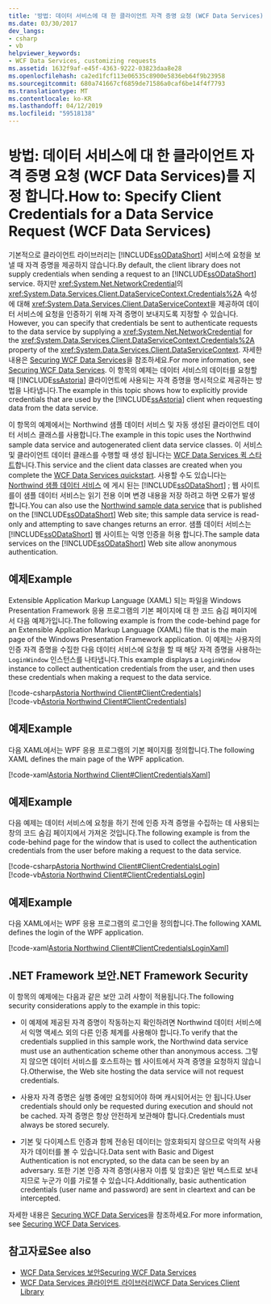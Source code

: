 ```yaml
---
title: '방법: 데이터 서비스에 대 한 클라이언트 자격 증명 요청 (WCF Data Services)를 지정 합니다.'
ms.date: 03/30/2017
dev_langs:
- csharp
- vb
helpviewer_keywords:
- WCF Data Services, customizing requests
ms.assetid: 1632f9af-e45f-4363-9222-03823daa8e28
ms.openlocfilehash: ca2ed1fcf113e06535c8900e5836eb64f9b23958
ms.sourcegitcommit: 680a741667cf6859de71586a0caf6be14f4f7793
ms.translationtype: MT
ms.contentlocale: ko-KR
ms.lasthandoff: 04/12/2019
ms.locfileid: "59518138"
---
```

# <a name="how-to-specify-client-credentials-for-a-data-service-request-wcf-data-services"></a><span data-ttu-id="681c1-102">방법: 데이터 서비스에 대 한 클라이언트 자격 증명 요청 (WCF Data Services)를 지정 합니다.</span><span class="sxs-lookup"><span data-stu-id="681c1-102">How to: Specify Client Credentials for a Data Service Request (WCF Data Services)</span></span>
<span data-ttu-id="681c1-103">기본적으로 클라이언트 라이브러리는 [!INCLUDE[ssODataShort](../../../../includes/ssodatashort-md.md)] 서비스에 요청을 보낼 때 자격 증명을 제공하지 않습니다.</span><span class="sxs-lookup"><span data-stu-id="681c1-103">By default, the client library does not supply credentials when sending a request to an [!INCLUDE[ssODataShort](../../../../includes/ssodatashort-md.md)] service.</span></span> <span data-ttu-id="681c1-104">하지만 <xref:System.Net.NetworkCredential>의 <xref:System.Data.Services.Client.DataServiceContext.Credentials%2A> 속성에 대해 <xref:System.Data.Services.Client.DataServiceContext>을 제공하여 데이터 서비스에 요청을 인증하기 위해 자격 증명이 보내지도록 지정할 수 있습니다. </span><span class="sxs-lookup"><span data-stu-id="681c1-104">However, you can specify that credentials be sent to authenticate requests to the data service by supplying a <xref:System.Net.NetworkCredential> for the <xref:System.Data.Services.Client.DataServiceContext.Credentials%2A> property of the <xref:System.Data.Services.Client.DataServiceContext>.</span></span> <span data-ttu-id="681c1-105">자세한 내용은 [Securing WCF Data Services](../../../../docs/framework/data/wcf/securing-wcf-data-services.md)을 참조하세요.</span><span class="sxs-lookup"><span data-stu-id="681c1-105">For more information, see [Securing WCF Data Services](../../../../docs/framework/data/wcf/securing-wcf-data-services.md).</span></span> <span data-ttu-id="681c1-106">이 항목의 예제는 데이터 서비스의 데이터를 요청할 때 [!INCLUDE[ssAstoria](../../../../includes/ssastoria-md.md)] 클라이언트에 사용되는 자격 증명을 명시적으로 제공하는 방법을 나타냅니다.</span><span class="sxs-lookup"><span data-stu-id="681c1-106">The example in this topic shows how to explicitly provide credentials that are used by the [!INCLUDE[ssAstoria](../../../../includes/ssastoria-md.md)] client when requesting data from the data service.</span></span>  
  
 <span data-ttu-id="681c1-107">이 항목의 예제에서는 Northwind 샘플 데이터 서비스 및 자동 생성된 클라이언트 데이터 서비스 클래스를 사용합니다.</span><span class="sxs-lookup"><span data-stu-id="681c1-107">The example in this topic uses the Northwind sample data service and autogenerated client data service classes.</span></span> <span data-ttu-id="681c1-108">이 서비스 및 클라이언트 데이터 클래스를 수행할 때 생성 됩니다는 [WCF Data Services 퀵 스타트](../../../../docs/framework/data/wcf/quickstart-wcf-data-services.md)합니다.</span><span class="sxs-lookup"><span data-stu-id="681c1-108">This service and the client data classes are created when you complete the [WCF Data Services quickstart](../../../../docs/framework/data/wcf/quickstart-wcf-data-services.md).</span></span> <span data-ttu-id="681c1-109">사용할 수도 있습니다는 [Northwind 샘플 데이터 서비스](https://go.microsoft.com/fwlink/?LinkId=187426) 에 게시 된는 [!INCLUDE[ssODataShort](../../../../includes/ssodatashort-md.md)] ; 웹 사이트를이 샘플 데이터 서비스는 읽기 전용 이며 변경 내용을 저장 하려고 하면 오류가 발생 합니다.</span><span class="sxs-lookup"><span data-stu-id="681c1-109">You can also use the [Northwind sample data service](https://go.microsoft.com/fwlink/?LinkId=187426) that is published on the [!INCLUDE[ssODataShort](../../../../includes/ssodatashort-md.md)] Web site; this sample data service is read-only and attempting to save changes returns an error.</span></span> <span data-ttu-id="681c1-110">샘플 데이터 서비스는 [!INCLUDE[ssODataShort](../../../../includes/ssodatashort-md.md)] 웹 사이트는 익명 인증을 허용 합니다.</span><span class="sxs-lookup"><span data-stu-id="681c1-110">The sample data services on the [!INCLUDE[ssODataShort](../../../../includes/ssodatashort-md.md)] Web site allow anonymous authentication.</span></span>  
  
## <a name="example"></a><span data-ttu-id="681c1-111">예제</span><span class="sxs-lookup"><span data-stu-id="681c1-111">Example</span></span>  
 <span data-ttu-id="681c1-112">Extensible Application Markup Language (XAML) 되는 파일을 Windows Presentation Framework 응용 프로그램의 기본 페이지에 대 한 코드 숨김 페이지에서 다음 예제가입니다.</span><span class="sxs-lookup"><span data-stu-id="681c1-112">The following example is from the code-behind page for an Extensible Application Markup Language (XAML) file that is the main page of the Windows Presentation Framework application.</span></span> <span data-ttu-id="681c1-113">이 예제는 사용자의 인증 자격 증명을 수집한 다음 데이터 서비스에 요청을 할 때 해당 자격 증명을 사용하는 `LoginWindow` 인스턴스를 나타냅니다.</span><span class="sxs-lookup"><span data-stu-id="681c1-113">This example displays a `LoginWindow` instance to collect authentication credentials from the user, and then uses these credentials when making a request to the data service.</span></span>  
  
 [!code-csharp[Astoria Northwind Client#ClientCredentials](../../../../samples/snippets/csharp/VS_Snippets_Misc/astoria_northwind_client/cs/clientcredentials.xaml.cs#clientcredentials)]  
 [!code-vb[Astoria Northwind Client#ClientCredentials](../../../../samples/snippets/visualbasic/VS_Snippets_Misc/astoria_northwind_client/vb/clientcredentials.xaml.vb#clientcredentials)]
  
## <a name="example"></a><span data-ttu-id="681c1-114">예제</span><span class="sxs-lookup"><span data-stu-id="681c1-114">Example</span></span>  
 <span data-ttu-id="681c1-115">다음 XAML에서는 WPF 응용 프로그램의 기본 페이지를 정의합니다.</span><span class="sxs-lookup"><span data-stu-id="681c1-115">The following XAML defines the main page of the WPF application.</span></span>  
  
 [!code-xaml[Astoria Northwind Client#ClientCredentialsXaml](../../../../samples/snippets/csharp/VS_Snippets_Misc/astoria_northwind_client/cs/clientcredentials.xaml#clientcredentialsxaml)]  
  
## <a name="example"></a><span data-ttu-id="681c1-116">예제</span><span class="sxs-lookup"><span data-stu-id="681c1-116">Example</span></span>  
 <span data-ttu-id="681c1-117">다음 예제는 데이터 서비스에 요청을 하기 전에 인증 자격 증명을 수집하는 데 사용되는 창의 코드 숨김 페이지에서 가져온 것입니다.</span><span class="sxs-lookup"><span data-stu-id="681c1-117">The following example is from the code-behind page for the window that is used to collect the authentication credentials from the user before making a request to the data service.</span></span>  
  
 [!code-csharp[Astoria Northwind Client#ClientCredentialsLogin](../../../../samples/snippets/csharp/VS_Snippets_Misc/astoria_northwind_client/cs/clientcredentialslogin.xaml.cs#clientcredentialslogin)]  
 [!code-vb[Astoria Northwind Client#ClientCredentialsLogin](../../../../samples/snippets/visualbasic/VS_Snippets_Misc/astoria_northwind_client/vb/clientcredentialslogin.xaml.vb#clientcredentialslogin)]
  
## <a name="example"></a><span data-ttu-id="681c1-118">예제</span><span class="sxs-lookup"><span data-stu-id="681c1-118">Example</span></span>  
 <span data-ttu-id="681c1-119">다음 XAML에서는 WPF 응용 프로그램의 로그인을 정의합니다.</span><span class="sxs-lookup"><span data-stu-id="681c1-119">The following XAML defines the login of the WPF application.</span></span>  
  
 [!code-xaml[Astoria Northwind Client#ClientCredentialsLoginXaml](../../../../samples/snippets/csharp/VS_Snippets_Misc/astoria_northwind_client/cs/clientcredentialslogin.xaml#clientcredentialsloginxaml)]  
  
## <a name="net-framework-security"></a><span data-ttu-id="681c1-120">.NET Framework 보안</span><span class="sxs-lookup"><span data-stu-id="681c1-120">.NET Framework Security</span></span>  
 <span data-ttu-id="681c1-121">이 항목의 예제에는 다음과 같은 보안 고려 사항이 적용됩니다.</span><span class="sxs-lookup"><span data-stu-id="681c1-121">The following security considerations apply to the example in this topic:</span></span>  
  
-   <span data-ttu-id="681c1-122">이 예제에 제공된 자격 증명이 작동하는지 확인하려면 Northwind 데이터 서비스에서 익명 액세스 외의 다른 인증 체계를 사용해야 합니다.</span><span class="sxs-lookup"><span data-stu-id="681c1-122">To verify that the credentials supplied in this sample work, the Northwind data service must use an authentication scheme other than anonymous access.</span></span> <span data-ttu-id="681c1-123">그렇지 않으면 데이터 서비스를 호스트하는 웹 사이트에서 자격 증명을 요청하지 않습니다.</span><span class="sxs-lookup"><span data-stu-id="681c1-123">Otherwise, the Web site hosting the data service will not request credentials.</span></span>  
  
-   <span data-ttu-id="681c1-124">사용자 자격 증명은 실행 중에만 요청되어야 하며 캐시되어서는 안 됩니다.</span><span class="sxs-lookup"><span data-stu-id="681c1-124">User credentials should only be requested during execution and should not be cached.</span></span> <span data-ttu-id="681c1-125">자격 증명은 항상 안전하게 보관해야 합니다.</span><span class="sxs-lookup"><span data-stu-id="681c1-125">Credentials must always be stored securely.</span></span>  
  
-   <span data-ttu-id="681c1-126">기본 및 다이제스트 인증과 함께 전송된 데이터는 암호화되지 않으므로 악의적 사용자가 데이터를 볼 수 있습니다.</span><span class="sxs-lookup"><span data-stu-id="681c1-126">Data sent with Basic and Digest Authentication is not encrypted, so the data can be seen by an adversary.</span></span> <span data-ttu-id="681c1-127">또한 기본 인증 자격 증명(사용자 이름 및 암호)은 일반 텍스트로 보내지므로 누군가 이를 가로챌 수 있습니다.</span><span class="sxs-lookup"><span data-stu-id="681c1-127">Additionally, basic authentication credentials (user name and password) are sent in cleartext and can be intercepted.</span></span>  
  
 <span data-ttu-id="681c1-128">자세한 내용은 [Securing WCF Data Services](../../../../docs/framework/data/wcf/securing-wcf-data-services.md)을 참조하세요.</span><span class="sxs-lookup"><span data-stu-id="681c1-128">For more information, see [Securing WCF Data Services](../../../../docs/framework/data/wcf/securing-wcf-data-services.md).</span></span>  
  
## <a name="see-also"></a><span data-ttu-id="681c1-129">참고자료</span><span class="sxs-lookup"><span data-stu-id="681c1-129">See also</span></span>

- [<span data-ttu-id="681c1-130">WCF Data Services 보안</span><span class="sxs-lookup"><span data-stu-id="681c1-130">Securing WCF Data Services</span></span>](../../../../docs/framework/data/wcf/securing-wcf-data-services.md)
- [<span data-ttu-id="681c1-131">WCF Data Services 클라이언트 라이브러리</span><span class="sxs-lookup"><span data-stu-id="681c1-131">WCF Data Services Client Library</span></span>](../../../../docs/framework/data/wcf/wcf-data-services-client-library.md)
